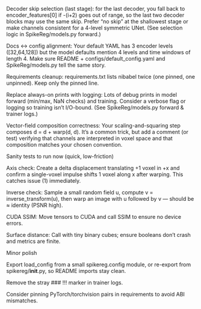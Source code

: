 Decoder skip selection (last stage): for the last decoder, you fall back to encoder_features[0] if -(i+2) goes out of range, so the last two decoder blocks may use the same skip. Prefer “no skip” at the shallowest stage or make channels consistent for a 4-level symmetric UNet. (See selection logic in SpikeReg/models.py forward.)

Docs ↔ config alignment: Your default YAML has 3 encoder levels ([32,64,128]) but the model defaults mention 4 levels and time windows of length 4. Make sure README + configs/default_config.yaml and SpikeReg/models.py tell the same story.

Requirements cleanup: requirements.txt lists nibabel twice (one pinned, one unpinned). Keep only the pinned line.

Replace always-on prints with logging: Lots of debug prints in model forward (min/max, NaN checks) and training. Consider a verbose flag or logging so training isn’t I/O-bound. (See SpikeReg/models.py forward & trainer logs.)

Vector-field composition correctness: Your scaling-and-squaring step composes d = d + warp(d, d). It’s a common trick, but add a comment (or test) verifying that channels are interpreted in voxel space and that composition matches your chosen convention.

Sanity tests to run now (quick, low-friction)

Axis check: Create a delta displacement translating +1 voxel in +x and confirm a single-voxel impulse shifts 1 voxel along x after warping. This catches issue (1) immediately.

Inverse check: Sample a small random field u, compute v = inverse_transform(u), then warp an image with u followed by v — should be ≈ identity (PSNR high).

CUDA SSIM: Move tensors to CUDA and call SSIM to ensure no device errors.

Surface distance: Call with tiny binary cubes; ensure booleans don’t crash and metrics are finite.

Minor polish

Export load_config from a small spikereg.config module, or re-export from spikereg/__init__.py, so README imports stay clean.

Remove the stray ### !!! marker in trainer logs.

Consider pinning PyTorch/torchvision pairs in requirements to avoid ABI mismatches.